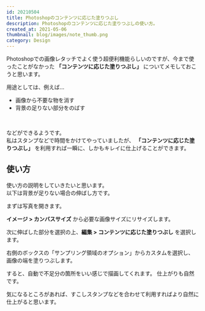 ```yaml
---
id: 20210504
title: Photoshopのコンテンツに応じた塗りつぶし
description: Photoshopのコンテンツに応じた塗りつぶしの使い方。
created_at: 2021-05-06
thumbnail: blog/images/note_thumb.png
category: Design
---
```


Photoshopでの画像レタッチでよく使う超便利機能らしいのですが、今まで使ったことがなかった **「コンテンツに応じた塗りつぶし」** についてメモしておこうと思います。  

用途としては、例えば...
- 画像から不要な物を消す
- 背景の足りない部分をのばす  

<br/>

などができるようです。    
私はスタンプなどで時間をかけてやっていましたが、 **「コンテンツに応じた塗りつぶし」** を利用すれば一瞬に、しかもキレイに仕上げることができます。  

## 使い方
使い方の説明をしていきたいと思います。  
以下は背景が足りない場合の伸ばし方です。

まずは写真を開きます。

<dynamic-image path="blog/images/20210523/20210523_01.png" alt="コンテンツに応じた塗りつぶし" ></dynamic-image>

**イメージ > カンバスサイズ** から必要な画像サイズにリサイズします。

<dynamic-image path="blog/images/20210523/20210523_02.png" alt="コンテンツに応じた塗りつぶし" ></dynamic-image>

次に伸ばした部分を選択の上、**編集 > コンテンツに応じた塗りつぶし** を選択します。
<dynamic-image path="blog/images/20210523/20210523_03.png" alt="コンテンツに応じた塗りつぶし" ></dynamic-image>

右側のボックスの「サンプリング領域のオプション」からカスタムを選択し、  
画像の端を塗りつぶします。

<dynamic-image path="blog/images/20210523/20210523_04.png" alt="コンテンツに応じた塗りつぶし" ></dynamic-image>

すると、自動で不足分の箇所をいい感じで描画してくれます。
仕上がりも自然です。  

気になるところがあれば、すこしスタンプなどを合わせて利用すればより自然に仕上がると思います。  




